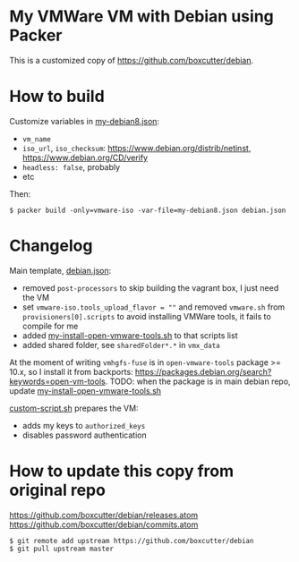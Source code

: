 
# My VMWare VM with Debian using Packer

This is a customized copy of <https://github.com/boxcutter/debian>.

# How to build

Customize variables in [my-debian8.json](my-debian8.json):

- `vm_name`
- `iso_url`, `iso_checksum`: <https://www.debian.org/distrib/netinst>, <https://www.debian.org/CD/verify>
- `headless: false`, probably
- etc

Then:

``` Shell
$ packer build -only=vmware-iso -var-file=my-debian8.json debian.json
```


# Changelog

Main template, [debian.json](debian.json):

- removed `post-processors` to skip building the vagrant box, I just need the VM
- set `vmware-iso.tools_upload_flavor = ""` and removed `vmware.sh` from `provisioners[0].scripts` to avoid installing VMWare tools, it fails to compile for me
- added [my-install-open-vmware-tools.sh](my-install-open-vmware-tools.sh) to that scripts list
- added shared folder, see `sharedFolder*.*` in `vmx_data`

At the moment of writing `vmhgfs-fuse` is in `open-vmware-tools` package >= 10.x, so I install it from backports: <https://packages.debian.org/search?keywords=open-vm-tools>.
TODO: when the package is in main debian repo, update [my-install-open-vmware-tools.sh](my-install-open-vmware-tools.sh)



[custom-script.sh](custom-script.sh) prepares the VM:

- adds my keys to `authorized_keys`
- disables password authentication



# How to update this copy from original repo

<https://github.com/boxcutter/debian/releases.atom>
<https://github.com/boxcutter/debian/commits.atom>

``` Shell
$ git remote add upstream https://github.com/boxcutter/debian
$ git pull upstream master
```


